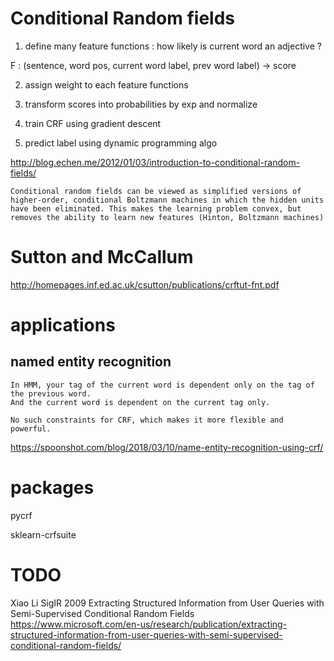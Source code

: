 
# Conditional Random fields

1. define many feature functions : how likely is current word an adjective ?

F : (sentence, word pos, current word label, prev word label) -> score

2. assign weight to each feature functions

3. transform scores into probabilities by exp and normalize

4. train CRF using gradient descent

5. predict label using dynamic programming algo 

http://blog.echen.me/2012/01/03/introduction-to-conditional-random-fields/

```
Conditional random fields can be viewed as simplified versions of higher-order, conditional Boltzmann machines in which the hidden units have been eliminated. This makes the learning problem convex, but removes the ability to learn new features (Hinton, Boltzmann machines)
```

# Sutton and McCallum


http://homepages.inf.ed.ac.uk/csutton/publications/crftut-fnt.pdf

# applications

## named entity recognition

```
In HMM, your tag of the current word is dependent only on the tag of the previous word. 
And the current word is dependent on the current tag only. 

No such constraints for CRF, which makes it more flexible and powerful.
```
https://spoonshot.com/blog/2018/03/10/name-entity-recognition-using-crf/

# packages

pycrf

sklearn-crfsuite

# TODO

Xiao Li SigIR 2009 Extracting Structured Information from User Queries with Semi-Supervised Conditional Random Fields https://www.microsoft.com/en-us/research/publication/extracting-structured-information-from-user-queries-with-semi-supervised-conditional-random-fields/
